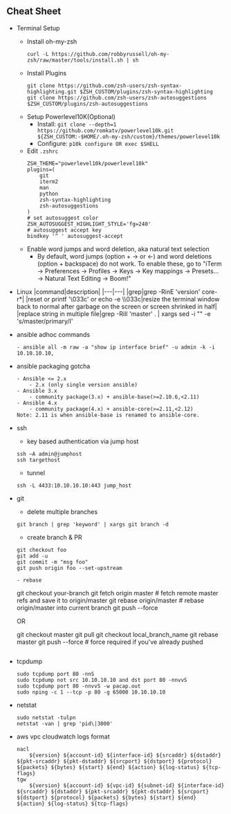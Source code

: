 ## Cheat Sheet
- Terminal Setup
    - Install oh-my-zsh
        ```
        curl -L https://github.com/robbyrussell/oh-my-zsh/raw/master/tools/install.sh | sh
        ```
    - Install Plugins
        ```
        git clone https://github.com/zsh-users/zsh-syntax-highlighting.git $ZSH_CUSTOM/plugins/zsh-syntax-highlighting
        git clone https://github.com/zsh-users/zsh-autosuggestions $ZSH_CUSTOM/plugins/zsh-autosuggestions
        ```
    - Setup Powerlevel10K(Optional)
        - Install: `git clone --depth=1 https://github.com/romkatv/powerlevel10k.git ${ZSH_CUSTOM:-$HOME/.oh-my-zsh/custom}/themes/powerlevel10k`
        - Configure: `p10k configure OR exec $SHELL`
    - Edit `.zshrc`
        ```
        ZSH_THEME="powerlevel10k/powerlevel10k"
        plugins=(
            git
            iterm2
            man
            python
            zsh-syntax-highlighting
            zsh-autosuggestions
        )
        # set autosuggest color
        ZSH_AUTOSUGGEST_HIGHLIGHT_STYLE='fg=240'
        # autosuggest accept key
        bindkey '^ ' autosuggest-accept
        ```
    - Enable word jumps and word deletion, aka natural text selection
        - By default, word jumps (option + → or ←) and word deletions (option + backspace) do not work. To enable these, go to "iTerm → Preferences → Profiles → Keys → Key mappings → Presets... → Natural Text Editing → Boom!"
- Linux
    |command|description|
    |---|---|
    |grep|grep -RinE 'version' core-r*|
    |reset or printf '\033c' or echo -e \\\\033c|resize the terminal window back to normal after garbage on the screen or screen shrinked in half|
    |replace string in multiple file|grep -RiIl 'master' . \| xargs sed -i "" -e 's/master/primary/I'

- ansible adhoc commands
    ```
    - ansible all -m raw -a "show ip interface brief" -u admin -k -i 10.10.10.10,
    ```
- ansible packaging gotcha
    ```
    - Ansible <= 2.x
        - 2.x (only single version ansible)
    - Ansible 3.x
        - community package(3.x) + ansible-base(>=2.10.6,<2.11)
    - Ansible 4.x
        - community package(4.x) + ansible-core(>=2.11,<2.12)
    Note: 2.11 is when ansible-base is renamed to ansible-core.
    ```
- ssh
    - key based authentication via jump host
    ```
    ssh –A admin@jumphost
    ssh targethost
    ```
    - tunnel
    ```
    ssh -L 4433:10.10.10.10:443 jump_host
    ```
- git
    - delete multiple branches
    ```
    git branch | grep 'keyword' | xargs git branch -d
    ```

    - create branch & PR
    ```
    git checkout foo
    git add -u
    git commit -m "msg foo"
    git push origin foo --set-upstream
    
    - rebase
    ```
    git checkout your-branch
    git fetch origin master # fetch remote master refs and save it to origin/master
    git rebase origin/master # rebase origin/master into current branch
    git push --force

    OR

    git checkout master
    git pull
    git checkout local_branch_name
    git rebase master
    git push --force # force required if you've already pushed
    ```
- tcpdump
    ```
    sudo tcpdump port 80 -nnS
    sudo tcpdump not src 10.10.10.10 and dst port 80 -nnvvS
    sudo tcpdump port 80 -nnvvS -w pacap.out
    sudo nping -c 1 --tcp -p 80 -g 65000 10.10.10.10
    ```
- netstat
    ```
    sudo netstat -tulpn
    netstat -van | grep 'pid\|3000'
    ```
- aws vpc cloudwatch logs format
    ```
    nacl
        ${version} ${account-id} ${interface-id} ${srcaddr} ${dstaddr} ${pkt-srcaddr} ${pkt-dstaddr} ${srcport} ${dstport} ${protocol} ${packets} ${bytes} ${start} ${end} ${action} ${log-status} ${tcp-flags}
    tgw
        ${version} ${account-id} ${vpc-id} ${subnet-id} ${interface-id} ${srcaddr} ${dstaddr} ${pkt-srcaddr} ${pkt-dstaddr} ${srcport} ${dstport} ${protocol} ${packets} ${bytes} ${start} ${end} ${action} ${log-status} ${tcp-flags}
    ```
